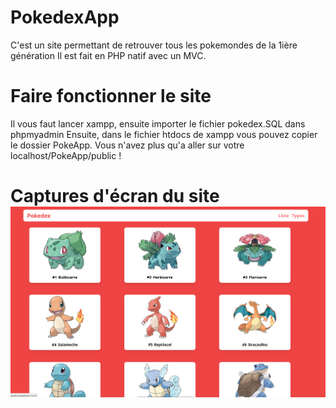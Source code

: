 # PokedexApp
C'est un site permettant de retrouver tous les pokemondes de la 1ière génération
Il est fait en PHP natif avec un MVC.

# Faire fonctionner le site
Il vous faut lancer xampp, ensuite importer le fichier pokedex.SQL dans phpmyadmin
Ensuite, dans le fichier htdocs de xampp vous pouvez copier le dossier PokeApp.
Vous n'avez plus qu'a aller sur votre localhost/PokeApp/public !

# Captures d'écran du site ![Home](mainPokemon.png)

